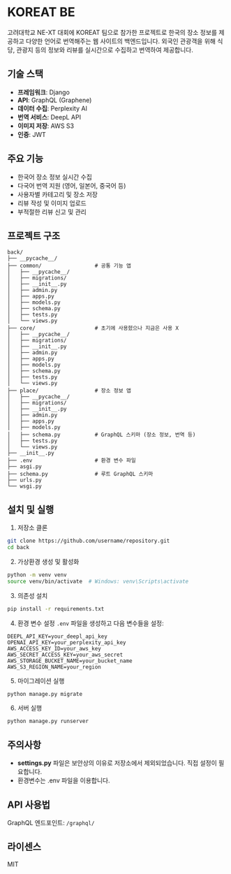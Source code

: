 
# KOREAT BE

고려대학교 NE-XT 대회에 KOREAT 팀으로 참가한 프로젝트로 한국의 장소 정보를 제공하고 다양한 언어로 번역해주는 웹 사이트의 백엔드입니다. 외국인 관광객을 위해 식당, 관광지 등의 정보와 리뷰를 실시간으로 수집하고 번역하여 제공합니다.

## 기술 스택

- **프레임워크**: Django
- **API**: GraphQL (Graphene)
- **데이터 수집**: Perplexity AI
- **번역 서비스**: DeepL API
- **이미지 저장**: AWS S3
- **인증**: JWT

## 주요 기능

- 한국어 장소 정보 실시간 수집
- 다국어 번역 지원 (영어, 일본어, 중국어 등)
- 사용자별 카테고리 및 장소 저장
- 리뷰 작성 및 이미지 업로드
- 부적절한 리뷰 신고 및 관리

## 프로젝트 구조

```
back/
├── __pycache__/
├── common/                 # 공통 기능 앱
│   ├── __pycache__/
│   ├── migrations/
│   ├── __init__.py
│   ├── admin.py
│   ├── apps.py
│   ├── models.py
│   ├── schema.py
│   ├── tests.py
│   └── views.py
├── core/                   # 초기에 사용햤으나 지금은 사용 X
│   ├── __pycache__/
│   ├── migrations/
│   ├── __init__.py
│   ├── admin.py
│   ├── apps.py
│   ├── models.py
│   ├── schema.py
│   ├── tests.py
│   └── views.py
├── place/                  # 장소 정보 앱
│   ├── __pycache__/
│   ├── migrations/
│   ├── __init__.py
│   ├── admin.py
│   ├── apps.py
│   ├── models.py
│   ├── schema.py           # GraphQL 스키마 (장소 정보, 번역 등)
│   ├── tests.py
│   └── views.py
├── __init__.py
├── .env                    # 환경 변수 파일
├── asgi.py
├── schema.py               # 루트 GraphQL 스키마
├── urls.py
└── wsgi.py
```

## 설치 및 실행

1. 저장소 클론
```bash
git clone https://github.com/username/repository.git
cd back
```

2. 가상환경 생성 및 활성화
```bash
python -m venv venv
source venv/bin/activate  # Windows: venv\Scripts\activate
```

3. 의존성 설치
```bash
pip install -r requirements.txt
```

4. 환경 변수 설정
`.env` 파일을 생성하고 다음 변수들을 설정:
```
DEEPL_API_KEY=your_deepl_api_key
OPENAI_API_KEY=your_perplexity_api_key
AWS_ACCESS_KEY_ID=your_aws_key
AWS_SECRET_ACCESS_KEY=your_aws_secret
AWS_STORAGE_BUCKET_NAME=your_bucket_name
AWS_S3_REGION_NAME=your_region
```

5. 마이그레이션 실행
```bash
python manage.py migrate
```

6. 서버 실행
```bash
python manage.py runserver
```

## 주의사항

- **settings.py** 파일은 보안상의 이유로 저장소에서 제외되었습니다. 직접 설정이 필요합니다.
- 환경변수는 .env 파일을 이용합니다.

## API 사용법

GraphQL 엔드포인트: `/graphql/`


## 라이센스

MIT

